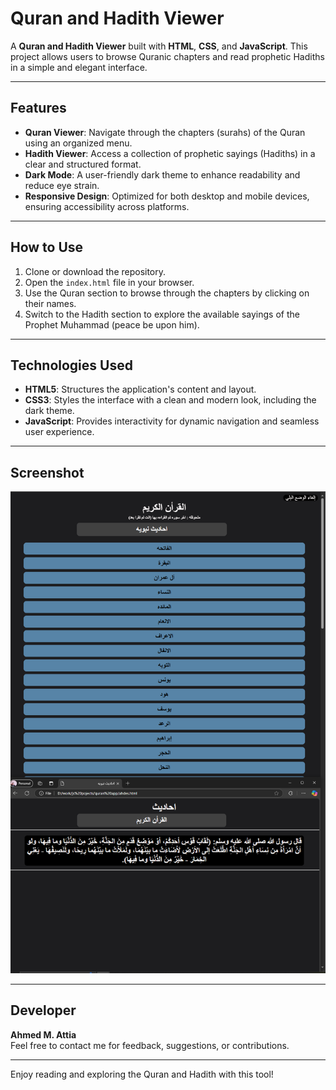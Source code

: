 # Quran and Hadith Viewer

A **Quran and Hadith Viewer** built with **HTML**, **CSS**, and **JavaScript**. This project allows users to browse Quranic chapters and read prophetic Hadiths in a simple and elegant interface.

---

## Features
- **Quran Viewer**: Navigate through the chapters (surahs) of the Quran using an organized menu.
- **Hadith Viewer**: Access a collection of prophetic sayings (Hadiths) in a clear and structured format.
- **Dark Mode**: A user-friendly dark theme to enhance readability and reduce eye strain.
- **Responsive Design**: Optimized for both desktop and mobile devices, ensuring accessibility across platforms.

---

## How to Use
1. Clone or download the repository.
2. Open the `index.html` file in your browser.
3. Use the Quran section to browse through the chapters by clicking on their names.
4. Switch to the Hadith section to explore the available sayings of the Prophet Muhammad (peace be upon him).

---

## Technologies Used
- **HTML5**: Structures the application's content and layout.
- **CSS3**: Styles the interface with a clean and modern look, including the dark theme.
- **JavaScript**: Provides interactivity for dynamic navigation and seamless user experience.

---

## Screenshot
![Quran and Hadith Viewer](https://github.com/Ahm3d0x/A-Quran-and-Hadith-Viewer-built-with-HTML-CSS-and-JavaScript./blob/main/image.png?raw=true)


---

## Developer
**Ahmed M. Attia**  
Feel free to contact me for feedback, suggestions, or contributions.

---

Enjoy reading and exploring the Quran and Hadith with this tool!
